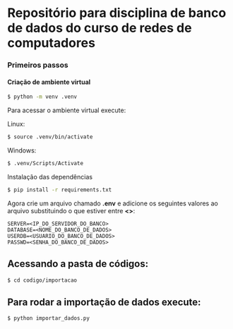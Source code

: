 # Repositório para disciplina de banco de dados do curso de redes de computadores

### Primeiros passos

#### Criação de ambiente virtual
```bash
$ python -m venv .venv
```
Para acessar o ambiente virtual execute:

Linux:
```bash
$ source .venv/bin/activate
```

Windows:
```bash
$ .venv/Scripts/Activate
```

Instalação das dependências
```bash
$ pip install -r requirements.txt
```

Agora crie um arquivo chamado **.env** e adicione os seguintes valores ao arquivo substituindo o que estiver entre **<>**:
```
SERVER=<IP_DO_SERVIDOR_DO_BANCO>
DATABASE=<NOME_DO_BANCO_DE_DADOS>
USERDB=<USUARIO_DO_BANCO_DE_DADOS>
PASSWD=<SENHA_DO_BANCO_DE_DADOS>
```

## Acessando a pasta de códigos:
```bash
$ cd codigo/importacao
```

## Para rodar a importação de dados execute:
```bash
$ python importar_dados.py
```
